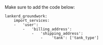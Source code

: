 Make sure to add the code below:

    lankerd_groundwork:
        import_services:
        -   'user':
            -   'billing_address':
                -   'shipping_address':
                    -    'tank': ['tank_type']
                    